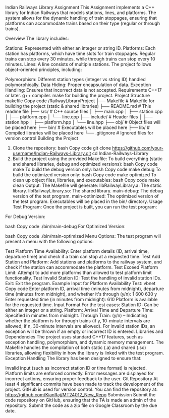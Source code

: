 Indian Railways Library Assignment
This Assignment implements a C++ library for Indian Railways that models stations, lines, and platforms. The system allows for the dynamic handling of train stoppages, ensuring that platforms can accommodate trains based on their type (regular or through trains).

Overview
The library includes:

Stations: Represented with either an integer or string ID.
Platforms: Each station has platforms, which have time slots for train stoppages. Regular trains can stop every 30 minutes, while through trains can stop every 10 minutes.
Lines: A line consists of multiple stations.
The project follows object-oriented principles, including:

Polymorphism: Different station types (integer vs string ID) handled polymorphically.
Data Hiding: Proper encapsulation of data.
Exception Handling: Ensures that incorrect data is not accepted.
Requirements
C++17 or later.
g++ compiler.
make for building the project.
Project Structure
makefile
Copy code
/RailwayLibraryProject
├── Makefile           # Makefile for building the project (static & shared libraries)
├── README.md          # This readme file
├── src/               # C++ source files
│   ├── main.cpp
│   ├── station.cpp
│   ├── platform.cpp
│   └── line.cpp
├── include/           # Header files
│   ├── station.hpp
│   ├── platform.hpp
│   └── line.hpp
├── obj/               # Object files will be placed here
├── bin/               # Executables will be placed here
├── lib/               # Compiled libraries will be placed here
└── .gitignore         # Ignored files for version control
Building the Project
1. Clone the repository:
bash
Copy code
git clone https://github.com/your-username/Indian-Railways-Library.git
cd Indian-Railways-Library
2. Build the project using the provided Makefile:
To build everything (static and shared libraries, debug and optimized versions):
bash
Copy code
make
To build the debug version only:
bash
Copy code
make debug
To build the optimized version only:
bash
Copy code
make optimized
To clean up object files, libraries, and executables:
bash
Copy code
make clean
Output:
The Makefile will generate:
libRailwayLibrary.a: The static library.
libRailwayLibrary.so: The shared library.
main-debug: The debug version of the test program.
main-optimized: The optimized version of the test program.
Executables will be placed in the bin/ directory.
Usage
Test Program:
Once the project is built, you can run the test program:

For Debug Version:

bash
Copy code
./bin/main-debug
For Optimized Version:

bash
Copy code
./bin/main-optimized
Menu Options:
The test program will present a menu with the following options:

Test Platform Time Availability: Enter platform details (ID, arrival time, departure time) and check if a train can stop at a requested time.
Test Add Station and Platform: Add stations and platforms to the railway system, and check if the station can accommodate the platform.
Test Exceed Platform Limit: Attempt to add more platforms than allowed to test platform limit functionality.
Test Invalid Station ID: Test the handling of invalid station IDs.
Exit: Exit the program.
Example Input for Platform Availability Test:
vbnet
Copy code
Enter platform ID, arrival time (minutes from midnight), departure time (minutes from midnight), and whether it's through (y/n):
1 600 630 y
Enter requested time (in minutes from midnight): 610
Platform is available for the requested time.
Input Format
For the test cases:
Station ID: Can be either an integer or a string.
Platform:
Arrival Time and Departure Time: Specified in minutes from midnight.
Through Train: (y/n) – Indicating whether the platform is for through trains (if y, 10-minute intervals are allowed; if n, 30-minute intervals are allowed).
For invalid station IDs, an exception will be thrown if an empty or incorrect ID is entered.
Libraries and Dependencies
The project uses standard C++17 features, such as exception handling, polymorphism, and dynamic memory management.
The Makefile handles the compilation of both static (.a) and shared (.so) libraries, allowing flexibility in how the library is linked with the test program.
Exception Handling
The library has been designed to ensure that:

Invalid input (such as incorrect station ID or time format) is rejected.
Platform limits are enforced correctly.
Error messages are displayed for incorrect actions, ensuring proper feedback to the user.
Git Repository
At least 4 significant commits have been made to track the development of the project.
GitHub is used for version control. You can find the repository at: https://github.com/KianRaj/MT24012_New_Repo
Submission
Submit the code repository on GitHub, ensuring that the TA is made an admin of the repository.
Submit the code as a zip file on Google Classroom by the due date.


